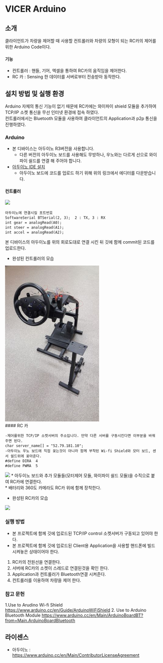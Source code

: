 # VICER Arduino

## 소개
클라이언트가 차량을 제어할 때 사용할 컨트롤러와 차량의 모형이 되는 RC카의 제어를 위한 Arduino Code이다.

#### 기능
* 컨트롤러 : 핸들, 기어, 엑셀을 통하여 RC카의 움직임을 제어한다.
* RC 카 : Sensing 한 데이터를 서버로부터 전송받아 동작한다.

## 설치 방법 및 실행 환경
Arduino 자체의 통신 기능이 없기 때문에 RC카에는 와이파이 shield 모듈을 추가하여 TCP/IP 소켓 통신을 무선 인터넷 환경에 접속 하였다. </br>
컨트롤러에서는 Bluetooth 모듈을 사용하여 클라이언트의 Application과 p2p 통신을 진행하였다. </br>

### Arduino 
* 본 디바이스는 아두이노 R3버전을 사용합니다.
  * 다른 버전의 아두이노 보드를 사용해도 무방하나, 우노와는 다르게 선으로 와이파이 쉴드를 연결 해 주어야 합니다.
* [아두이노 IDE 설치](https://www.arduino.cc/en/Main/Software)
  * 아두이노 보드에 코드를 업로드 하기 위해 위의 링크에서 에디터를 다운받습니다.      

#### 컨트롤러 
<img src="./Img_ino/컨트롤러 회로도.jpg">

```
아두이노에 연결시킬 포트번호
SoftwareSerial BTSerial(2, 3);  2 : TX, 3 : RX
int gear = analogRead(A0);
int steer = analogRead(A1);
int accel = analogRead(A2);
```

본 디바이스의 아두이노를 위의 회로도대로 연결 시킨 뒤 깃에 함께 commit된 코드를 업로드한다.
* 완성된 컨트롤러의 모습
<img src="./Img_ino/핸들.jpg">
</br>
#### RC 카

```
-제어를위한 TCP/IP 소켓서버의 주소입니다. 만약 다른 서버를 구동시킨다면 이부분을 바꿔주면 된다.
char server_name[] = "52.79.181.10"; 
-아두이노 우노 보드에 직접 꽂는것이 아니라 함께 부착된 Wi-fi Shield와 모터 보드, 센서 쉴드위에 꽂아준다.
#define DIRA  4
#define PWMA  5
```

<img src="./Img_ino/RC카 회로도.jpg">
* 아두이노 보드와 추가 모듈들(모터제어 모듈, 와이파이 쉴드 모듈)을 수직으로 붙여 RC카에 연결한다. </br>
* 배터리와 360도 카메라도 RC카 위에 함께 장착한다.
</br>

* 완성된 RC카의 모습
<img src="./Img_ino/RC카.jpg">
</br>

### 실행 방법
* 본 프로젝트에 함께 깃에 업로드된 TCP/IP control 소켓서버가 구동되고 있어야 한다.
* 본 프로젝트에 함께 깃에 업로드된 Client용 Application을 사용할 핸드폰에 빌드시켜놓은 상태이어야 한다.
1. RC카의 전원선을 연결한다.
2. 서버에 RC카의 소켓이 스레드로 연결된것을 확인 한다.
3. Application과 컨트롤러가 Bluetooth연결 시켜준다. 
4. 컨트롤러를 이용하여 차량을 제어 한다.

### 참고 문헌
1.Use to Arudino Wi-fi Shield 
https://www.arduino.cc/en/Guide/ArduinoWiFiShield
2. Use to Arduino Bluetooth Module
https://www.arduino.cc/en/Main/ArduinoBoardBT?from=Main.ArduinoBoardBluetooth

## 라이센스
* 아두이노 : https://www.arduino.cc/en/Main/ContributorLicenseAgreement
